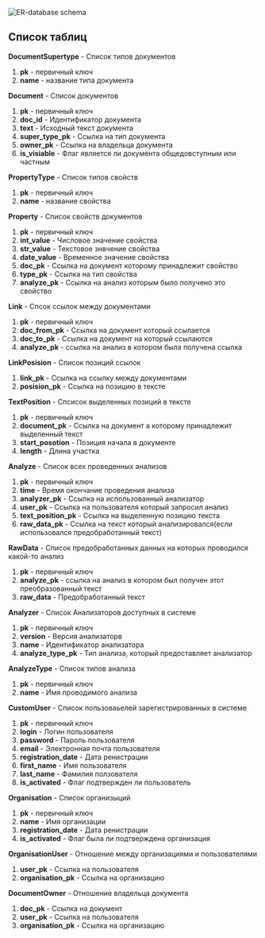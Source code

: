 ![ER-database schema](https://user-images.githubusercontent.com/21951917/55248146-3cacc280-525a-11e9-8d98-bf944b2904f7.jpg)

## Список таблиц

**DocumentSupertype** - Список типов документов
1. **pk** - первичный ключ
2. **name** - название типа документа

**Document** - Список документов
1. **pk** - первичный ключ
2. **doc_id** - Идентификатор документа
3. **text** - Исходный текст документа
4. **super_type_pk** - Ссылка на тип документа
5. **owner_pk** - Ссылка на владельца документа
6. **is_visiable** - Флаг является ли документа общедовступным или частным

**PropertyType** - Список типов свойств
1. **pk** - первичный ключ
2. **name** - название свойства

**Property** - Список свойств документов
1. **pk** - первичный ключ
2. **int_value** - Числовое значение свойства
3. **str_value** - Текстовое знвчение свойства
4. **date_value** - Временное значение свойства
5. **doc_pk** - Ссылка на документ которому принадлежит свойство
6. **type_pk** - Ссылка на тип свойства
7. **analyze_pk** - Ссылка на анализ которым было получено это свойство

**Link** - Спсок ссылок между документами
1. **pk** - первичный ключ
2. **doc_from_pk** - Ссылка на документ который ссылается 
3. **doc_to_pk** - Ссылка на документ на который ссылаются
4. **analyze_pk** - ссылка на анализ в котором была получена ссылка

**LinkPosision** - Список позиций ссылок
1. **link_pk** - Ссылка на ссылку между документами 
2. **posision_pk** - Ссылка на позицию в тексте

**TextPosition** - Спсисок выделенных позиций в тексте
1. **pk** - первичный ключ
2. **document_pk** - Ссылка на документ а которому принадлежит выделенный текст
3. **start_posotion** - Позиция начала в документе
4. **length** - Длина участка

**Analyze** - Список всех проведенных анализов
1. **pk** - первичный ключ
2. **time** - Время окончание проведения анализа
3. **analyzer_pk** - Ссылка на использованный анализатор
4. **user_pk** - Ссылка на пользователя который запросил анализ
5. **text_position_pk** - Ссылка на выделенную позицию текста
6. **raw_data_pk** - Ссылка на текст который анализировался(если использовался предобработанный текст)

**RawData** - Список предобработанных данных на которых проводился какой-то анализ
1. **pk** - первичный ключ
2. **analyze_pk** - ссылка на анализ в котором был получен этот преобразованный текст
3. **raw_data** - Предобработанный текст

**Analyzer** - Список Анализаторов доступных в системе
1. **pk** - первичный ключ
2. **version** - Версия анализаторв
3. **name** - Идентификатор анализатора
4. **analyze_type_pk** - Тип анализа, который предоставляет анализатор

**AnalyzeType** - Список типов анализа
1. **pk** - первичный ключ
2. **name** - Имя проводимого анализа

**CustomUser** - Список пользоваьелей зарегистрированных в системе
1. **pk** - первичный ключ
2. **login** - Логин пользователя
3. **password** - Пароль пользователя
4. **email** - Электронная почта пользователя
5. **registration_date** - Дата ренистрации
6. **first_name** - Имя пользователя
7. **last_name** - Фамилия ползователя
8. **is_activated** - Флаг подтвержден ли пользователь

**Organisation** - Список организыций
1. **pk** - первичный ключ
2. **name** - Имя организации
3. **registration_date** - Дата ренистрации
4. **is_activated** - Флаг была ли подтверждена организация

**OrganisationUser** - Отношение между организациями и пользователями
1. **user_pk** - Ссылка на пользователя
2. **organisation_pk** - Ссылка на организацию

**DocumentOwner** - Отношение владельца документа
1. **doc_pk** - Ссылка на документ
2. **user_pk** - Ссылка на пользователя
3. **organisation_pk** - Ссылка на организацию
